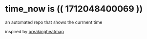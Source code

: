 # time_now is (( 1712048400069 ))

an automated repo that shows the currnent time

inspired by [breakingheatmap](https://github.com/breakingheatmap/breakingheatmap)